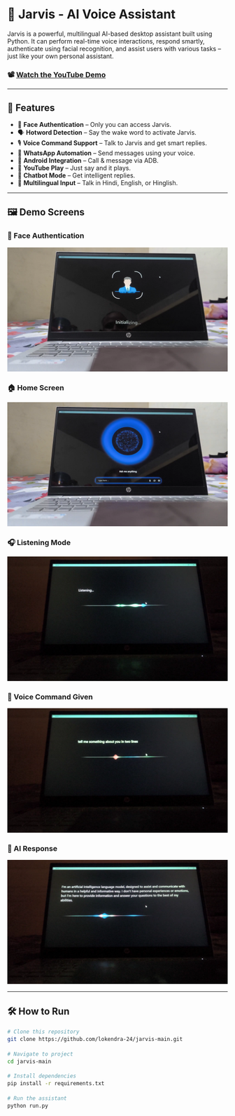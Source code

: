 # 🧠 Jarvis - AI Voice Assistant

Jarvis is a powerful, multilingual AI-based desktop assistant built using Python.
It can perform real-time voice interactions, respond smartly, authenticate using facial recognition, and assist users with various tasks – just like your own personal assistant.

### 📽️ [Watch the YouTube Demo](https://www.youtube.com/watch?v=qUFTJay_eqY)


---

## 🚀 Features

- 🔐 **Face Authentication** – Only you can access Jarvis.
- 🗣️ **Hotword Detection** – Say the wake word to activate Jarvis.
- 🎙️ **Voice Command Support** – Talk to Jarvis and get smart replies.
- 📲 **WhatsApp Automation** – Send messages using your voice.
- 📱 **Android Integration** – Call & message via ADB.
- 🔗 **YouTube Play** – Just say and it plays.
- 🧠 **Chatbot Mode** – Get intelligent replies.
- 💬 **Multilingual Input** – Talk in Hindi, English, or Hinglish.

---

## 🖼️ Demo Screens

### 🔐 Face Authentication
![Face Authentication](face_auth.png)

### 🏠 Home Screen
![Home Screen](home_screen.png)

### 🎧 Listening Mode
![Listening Mode](listening_mode.png)

### 🎤 Voice Command Given
![Voice Command](voice_command_given.png)

### 🤖 AI Response
![AI Response](response_ai.png)

---

## 🛠️ How to Run

```bash
# Clone this repository
git clone https://github.com/lokendra-24/jarvis-main.git

# Navigate to project
cd jarvis-main

# Install dependencies
pip install -r requirements.txt

# Run the assistant
python run.py
